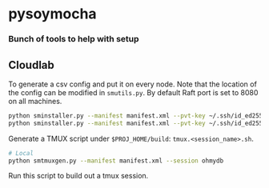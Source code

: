 # pysoymocha
### Bunch of tools to help with setup

## Cloudlab

To generate a csv config and put it on every node. Note that the location of the config can be modified in `smutils.py`. By default Raft port is set to 8080 on all machines.

```bash
python sminstaller.py --manifest manifest.xml --pvt-key ~/.ssh/id_ed25519
python sminstaller.py --manifest manifest.xml --pvt-key ~/.ssh/id_ed25519 --raft-port 8081 // to modify raft port
```
Generate a TMUX script under `$PROJ_HOME/build`: `tmux.<session_name>.sh`.

```bash
# Local
python smtmuxgen.py --manifest manifest.xml --session ohmydb
``` 

Run this script to build out a tmux session. 